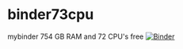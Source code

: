 # binder73cpu
mybinder 754 GB RAM and 72 CPU's free 
[![Binder](https://mybinder.org/badge_logo.svg)](https://mybinder.org/v2/git/https%3A%2F%2Fgithub.com%2Falinos007%2Fbinder73cpu.git/main)
